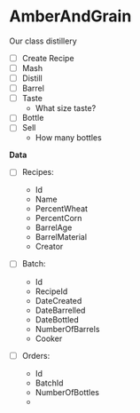 # AmberAndGrain
Our class distillery

- [ ] Create Recipe
- [ ] Mash
- [ ] Distill
- [ ] Barrel
- [ ] Taste 
    - What size taste?
- [ ] Bottle
- [ ] Sell
    - How many bottles

**Data**

- [ ] Recipes:
    - Id
    - Name
    - PercentWheat
    - PercentCorn
    - BarrelAge
    - BarrelMaterial
    - Creator
    
- [ ] Batch:
    - Id
    - RecipeId
    - DateCreated
    - DateBarrelled
    - DateBottled
    - NumberOfBarrels
    - Cooker

- [ ] Orders:
    - Id
    - BatchId
    - NumberOfBottles
    - 
